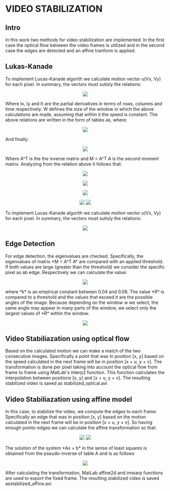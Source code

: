 # VIDEO STABILIZATION

## Intro

<p> In this work two methods for video stabilization are implemented. In the first case the optical flow between the video frames is utilized and in the second case the edges are detected and an affine tranform is applied. </p>

## Lukas-Kanade

<p> To implement Lucas-Kanade algorith we calculate motion vector u(Vx, Vy) for each pixel. In summary, the vectors must sutisly the relations:</p>

<p align="center">
<img src="include/1.png" >
</p>


<p> Where Ix, Iy and It are the partial derivatives in terms of rows, columns and time respectively. W defines the size of the window in which the above calculations are made, assuming that within it the speed is constant. The above relations are written in the form of tables as, where:
</p>

<p align="center">
<img src="include/2.png"  >
</p> 

<p>And finally:</p>

<p align="center">
<img src="include/3.png"  >
</p>

<p>Where A^T is the the inverse matrix and M = A^T A is the second moment matrix. Analyzing from the relation above it follows that:</p>

<p align="center">
<img src="include/4.png"  >
</p>

<p align="center">
<img src="include/r1.png"  >
</p>

<p align="center">
<img src="include/r2.png"  >
</p>
<p align="center">
<img src="include/r3.png"  >
<img src="include/r4.png"  >
</p>


<p> To implement Lucas-Kanade algorith we calculate motion vector u(Vx, Vy) for each pixel. In summary, the vectors must sutisly the relations:
</p>

<p align="center">
<img src="include/1.png"  >
</p>

## Edge Detection

<p> For edge detection, the eigenvalues ​​are checked. Specifically, the eigenvalues of matrix *M = A^T A* ​​are compared with an applied threshold. If both values are large (greater than the threshold) we consider the specific pixel as ab edge. Respectively we can calculate the value:
</p>

<p align="center">
<img src="include/p1.png">
</p>

<p> where *k* is an empirical constant between 0.04 and 0.06. The value *R* is compared to a threshold and the values ​​that exceed it are the possible angles of the image. Because depending on the window w we select, the same angle may appear in many parts of the window, we select only the largest values ​​of *R* within the window.

</p>

<p align="center">
<img src="include/pp.png">
</p>


## Video Stabiliazation using optical flow

<p> Based on the calculated motion we can make a match of the two consecutive images. Specifically a point that was in position [x, y] based on the speed calculated in the next frame will be in position [x + u, y + v]. The transformation is done per pixel taking into account the optical flow from frame to frame using MatLab's interp2 function. This function calculates the interpolation between positions [x, y] and [x + u, y + v]. The resulting stabilized video is saved as stabilized_optical.avi

</p>


## Video Stabiliazation using affine model

<p> In this case, to stabilize the video, we compute the edges to each frame. Specifically an edge that was in position [x, y] based on the motion calculated in the next frame will be in position [x + u, y + v]. So having enough points-edges we can calculate the affine transformation so that:
</p>

<p align="center">
<img src="include/p3.png" >
<img src="include/p4.png" >
</p>

<p> The solution of the system *Ax = b* in the sense of least squares is obtained from the pseudo-inverse of table A and is as follows
</p>

<p align="center">
<img src="include/p5.png"  >
</p>

<p> After calculating the transformation, MatLab affine2d and imwarp functions are used to export the fixed frame. The resulting stabilized video is saved asstabilized_affine.avi
</p>


